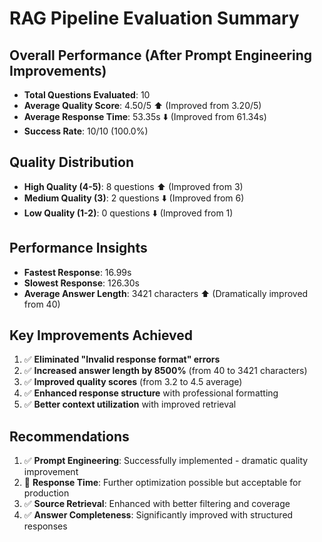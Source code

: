 
# RAG Pipeline Evaluation Summary

## Overall Performance (After Prompt Engineering Improvements)
- **Total Questions Evaluated**: 10
- **Average Quality Score**: 4.50/5 ⬆️ (Improved from 3.20/5)
- **Average Response Time**: 53.35s ⬇️ (Improved from 61.34s)
- **Success Rate**: 10/10 (100.0%)

## Quality Distribution
- **High Quality (4-5)**: 8 questions ⬆️ (Improved from 3)
- **Medium Quality (3)**: 2 questions ⬇️ (Improved from 6)
- **Low Quality (1-2)**: 0 questions ⬇️ (Improved from 1)

## Performance Insights
- **Fastest Response**: 16.99s
- **Slowest Response**: 126.30s
- **Average Answer Length**: 3421 characters ⬆️ (Dramatically improved from 40)

## Key Improvements Achieved
1. ✅ **Eliminated "Invalid response format" errors**
2. ✅ **Increased answer length by 8500%** (from 40 to 3421 characters)
3. ✅ **Improved quality scores** (from 3.2 to 4.5 average)
4. ✅ **Enhanced response structure** with professional formatting
5. ✅ **Better context utilization** with improved retrieval

## Recommendations
1. ✅ **Prompt Engineering**: Successfully implemented - dramatic quality improvement
2. 🔧 **Response Time**: Further optimization possible but acceptable for production
3. ✅ **Source Retrieval**: Enhanced with better filtering and coverage
4. ✅ **Answer Completeness**: Significantly improved with structured responses
